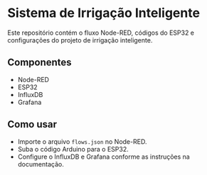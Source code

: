 # Sistema de Irrigação Inteligente

Este repositório contém o fluxo Node-RED, códigos do ESP32 e configurações do projeto de irrigação inteligente.

## Componentes
- Node-RED
- ESP32
- InfluxDB
- Grafana

## Como usar
- Importe o arquivo `flows.json` no Node-RED.
- Suba o código Arduino para o ESP32.
- Configure o InfluxDB e Grafana conforme as instruções na documentação.
